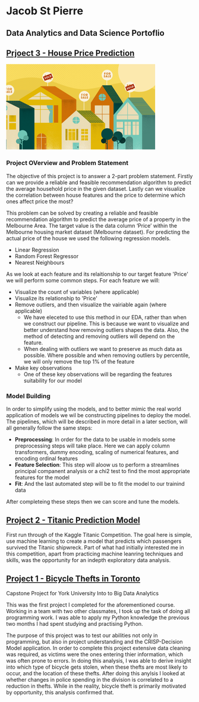 # Jacob St Pierre
## Data Analytics and Data Science Portoflio

## [Prjoect 3 - House Price Prediction](https://github.com/jacobstpierre/Melbourne-Housing-Market)
![](melb_house.png)
### Project OVerview and Problem Statement
The objective of this project is to answer a 2-part problem statement. Firstly can we provide a reliable and feasible recommendation algorithm to predict the average household price in the given dataset.  Lastly can we visualize the correlation between house features and the price to determine which ones affect price the most?

This problem can be solved by creating a reliable and feasible recommendation algorithm to predict the average price of a property in the Melbourne Area. The target value is the data column ‘Price’ within the Melbourne housing market dataset (Melbourne dataset). For predicting the actual price of the house we used the following regression models. 
- Linear Regression
- Random Forest Regressor
- Nearest Neighbours

As we look at each feature and its relaitionship to our target feature 'Price' we will perform some common steps. For each feature we will:
- Visualize the count of variables (where applicable)
- Visualize its relationship to 'Price'
- Remove outliers, and then visualize the vairiable again (where applicable)
     - We have eleceted to use this method in our EDA, rather than when we construct our pipeline. This is because we want to visualize and better understand how removing outliers shapes the data. Also, the method of detecting and removing outliers will depend on the feature.
     - When dealing with outliers we want to preserve as much data as possible. Where possible and when removing outliers by percentile, we will only remove the top 1% of the feature
- Make key observations
    - One of these key observations will be regarding the features suitability for our model
    
### Model Building

In order to simplify using the models, and to better mimic the real world application of models we wil be constructing pipelines to deploy the model. The pipelines, which will be described in more detail in a later section, will all generally follow the same steps:
- __Preprocessing__: In order for the data to be usable in models some preprocessing steps will take place. Here we can apply column transformers, dummy encoding, scaling of numerical features, and encoding ordinal features
- __Feature Selection__: This step will aloow us to perform a streamlines principal companent analysis or a chi2 test to find the most appropriate features for the model
- __Fit__: And the last automated step will be to fit the model to our trainind data

After completeing these steps then we can score and tune the models.


## [Project 2 - Titanic Prediction Model](https://github.com/jacobstpierre/Titanic-Prediction-Model/blob/main/Kaggle%20Titanic%20ML.ipynb)
First run through of the Kaggle Titanic Competition. The goal here is simple, use machine learning to create a model that predicts which passengers survived the Titanic shipwreck. Part of what had initially interested me in this competition, apart from practicing machine leanring techniques and skills, was the opportunity for an indepth exploratory data analysis.

## [Project 1 - Bicycle Thefts in Toronto](https://github.com/jacobstpierre/Bicycle-Theft-in-Toronto)


Capstone Project for York University Into to Big Data Analytics

This was the first project I completed for the aforementioned course. Working in a team with two other classmates, I took up the task of doing all programming work. I was able to apply my Python knowledge the previous two months I had spent studying and practising Python.

The purpose of this project was to test our abilities not only in programming, but also in project understanding and the CRISP-Decision Model application. In order to complete this project extensive data cleaning was required, as victims were the ones entering thier information, which was often prone to errors. In doing this analysis, I was able to derive insight into which type of bicycle gets stolen, when these thefts are most likely to occur, and the location of these thefts. After doing this anylsis I looked at whether changes in police spending in the division is correlated to a reduction in thefts. While in the reality, bicycle theft is primarily motivated by opportunity, this analysis confirmed that.
